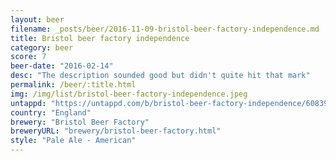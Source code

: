 ```yaml
---
layout: beer
filename: _posts/beer/2016-11-09-bristol-beer-factory-independence.md
title: Bristol beer factory independence
category: beer
score: 7
beer-date: "2016-02-14"
desc: "The description sounded good but didn't quite hit that mark"
permalink: /beer/:title.html
img: /img/list/bristol-beer-factory-independence.jpeg
untappd: "https://untappd.com/b/bristol-beer-factory-independence/60839"
country: "England"
brewery: "Bristol Beer Factory"
breweryURL: "brewery/bristol-beer-factory.html"
style: "Pale Ale - American"
---
```


